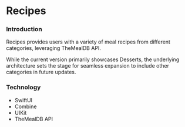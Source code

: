 # Recipes

### Introduction
Recipes provides users with a variety of meal recipes from different categories, leveraging TheMealDB API.

While the current version primarily showcases Desserts, the underlying architecture sets the stage for seamless expansion to include other categories in future updates. 


### Technology
* SwiftUI
* Combine
* UIKit
* TheMealDB API
